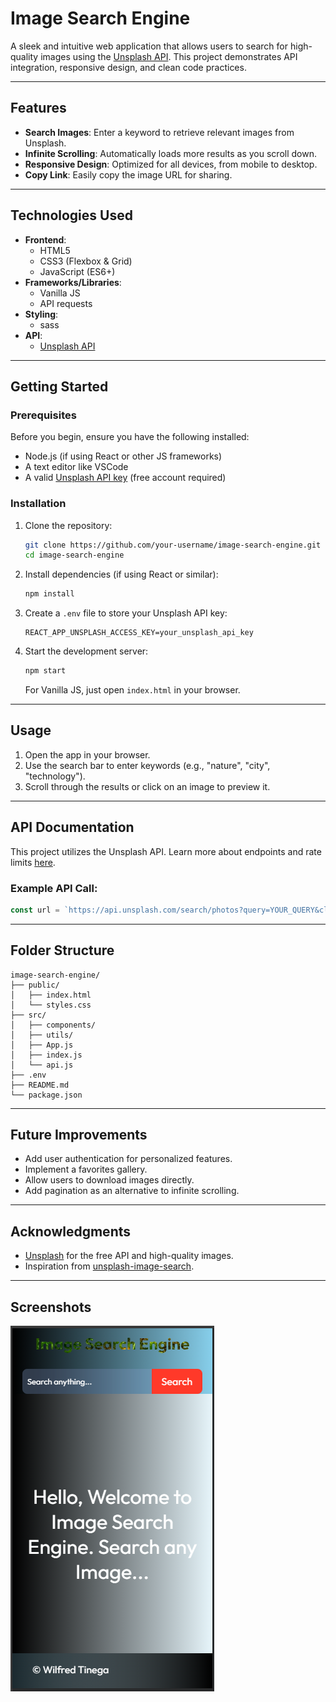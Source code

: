 
# Image Search Engine

A sleek and intuitive web application that allows users to search for high-quality images using the [Unsplash API](https://unsplash.com/developers). This project demonstrates API integration, responsive design, and clean code practices.

---

## Features

- **Search Images**: Enter a keyword to retrieve relevant images from Unsplash.
- **Infinite Scrolling**: Automatically loads more results as you scroll down.
- **Responsive Design**: Optimized for all devices, from mobile to desktop.
- **Copy Link**: Easily copy the image URL for sharing.

---

## Technologies Used

- **Frontend**:
  - HTML5
  - CSS3 (Flexbox & Grid)
  - JavaScript (ES6+)
- **Frameworks/Libraries**:
  - Vanilla JS
  - API requests
- **Styling**:
  - sass
- **API**:
  - [Unsplash API](https://unsplash.com/developers)

---

## Getting Started

### Prerequisites

Before you begin, ensure you have the following installed:

- Node.js (if using React or other JS frameworks)
- A text editor like VSCode
- A valid [Unsplash API key](https://unsplash.com/join) (free account required)

### Installation

1. Clone the repository:
   ```bash
   git clone https://github.com/your-username/image-search-engine.git
   cd image-search-engine
   ```

2. Install dependencies (if using React or similar):
   ```bash
   npm install
   ```

3. Create a `.env` file to store your Unsplash API key:
   ```plaintext
   REACT_APP_UNSPLASH_ACCESS_KEY=your_unsplash_api_key
   ```

4. Start the development server:
   ```bash
   npm start
   ```

   For Vanilla JS, just open `index.html` in your browser.

---

## Usage

1. Open the app in your browser.
2. Use the search bar to enter keywords (e.g., "nature", "city", "technology").
3. Scroll through the results or click on an image to preview it.

---

## API Documentation

This project utilizes the Unsplash API. Learn more about endpoints and rate limits [here](https://unsplash.com/documentation).

### Example API Call:
```javascript
const url = `https://api.unsplash.com/search/photos?query=YOUR_QUERY&client_id=YOUR_ACCESS_KEY`;
```

---

## Folder Structure

```plaintext
image-search-engine/
├── public/
│   ├── index.html
│   └── styles.css
├── src/
│   ├── components/
│   ├── utils/
│   ├── App.js
│   ├── index.js
│   └── api.js
├── .env
├── README.md
└── package.json
```

---

## Future Improvements

- Add user authentication for personalized features.
- Implement a favorites gallery.
- Allow users to download images directly.
- Add pagination as an alternative to infinite scrolling.
---

## Acknowledgments

- [Unsplash](https://unsplash.com) for the free API and high-quality images.
- Inspiration from [unsplash-image-search](https://github.com).

---

## Screenshots

![Search Page](Assets/portrait.png)
